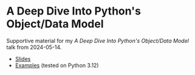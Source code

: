 A Deep Dive Into Python's Object/Data Model
===========================================

Supportive material for my *A Deep Dive Into Python's Object/Data Model* talk from 2024-05-14.

* [Slides](https://github.com/s3rvac/talks/raw/master/2024-05-14-A-Deep-Dive-Into-Python-Object-Model/slides.pdf)
* [Examples](https://github.com/s3rvac/talks/tree/master/2024-05-14-A-Deep-Dive-Into-Python-Object-Model/examples) (tested on Python 3.12)
